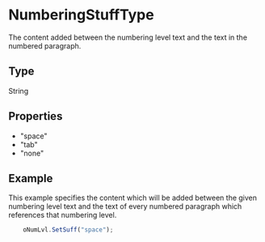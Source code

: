 # NumberingStuffType

The content added between the numbering level text and the text in the numbered paragraph.

## Type

String

## Properties

- "space" 
- "tab" 
- "none"

## Example

This example specifies the content which will be added between the given numbering level text and the text of every numbered paragraph which references that numbering level.

```javascript
	oNumLvl.SetSuff("space");
```